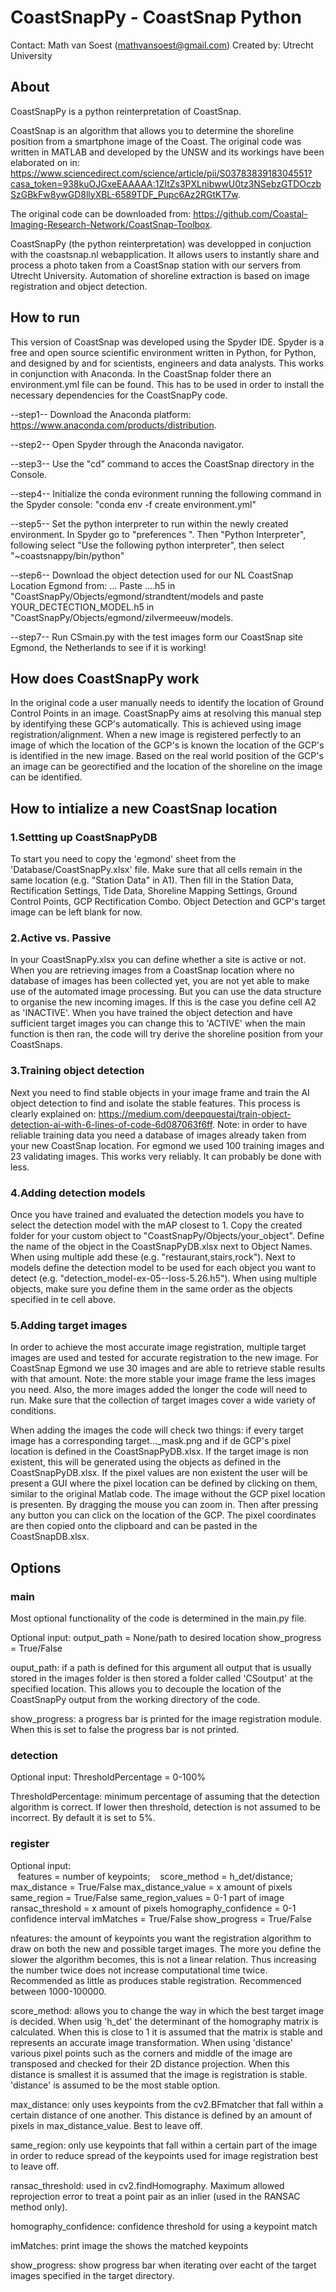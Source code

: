 # CoastSnapPy - CoastSnap Python
Contact: Math van Soest (mathvansoest@gmail.com) 
Created by: Utrecht University

## About
CoastSnapPy is a python reinterpretation of CoastSnap. 

CoastSnap is an algorithm that allows you to determine the shoreline position from a smartphone image of the Coast. The original code was written in MATLAB and developed by the UNSW and its workings have been elaborated on in: https://www.sciencedirect.com/science/article/pii/S0378383918304551?casa_token=938kuOJGxeEAAAAA:1ZItZs3PXLnibwwU0tz3NSebzGTDOczbSzGBkFw8ywGD8llyXBL-6589TDF_Pupc6Az2RGtKT7w.

The original code can be downloaded from: https://github.com/Coastal-Imaging-Research-Network/CoastSnap-Toolbox.

CoastSnapPy (the python reinterpretation) was developped in conjuction with the coastsnap.nl webapplication. It allows users to instantly share and process a photo taken from a CoastSnap station with our servers from Utrecht University. Automation of shoreline extraction is based on image registration and object detection.

## How to run
This version of CoastSnap was developed using the Spyder IDE. Spyder is a free and open source scientific environment written in Python, for Python, and designed by and for scientists, engineers and data analysts. This works in conjunction with Anaconda. In the CoastSnap folder there an environment.yml file can be found. This has to be used in order to install the necessary dependencies for the CoastSnapPy code.

--step1-- 
Download the Anaconda platform: https://www.anaconda.com/products/distribution. 

--step2-- 
Open Spyder through the Anaconda navigator. 

--step3-- 
Use the "cd" command to acces the CoastSnap directory in the Console. 

--step4--
Initialize the conda evironment running the following command in the Spyder console: "conda env -f create environment.yml" 

--step5-- 
Set the python interpreter to run within the newly created environment. In Spyder go to  "preferences ". Then "Python Interpreter", following select "Use the following python interpreter", then select "~coastsnappy/bin/python"  

--step6--
Download the object detection used for our NL CoastSnap Location Egmond from: ...
Paste ....h5 in "CoastSnapPy/Objects/egmond/strandtent/models and paste YOUR_DECTECTION_MODEL.h5 in "CoastSnapPy/Objects/egmond/zilvermeeuw/models.

--step7--
Run CSmain.py with the test images form our CoastSnap site Egmond, the Netherlands to see if it is working!

## How does CoastSnapPy work

In the original code a user manually needs to identify the location of Ground Control Points in an image. CoastSnapPy aims at resolving this manual step by identifying these GCP's automatically. This is achieved using image registration/alignment. When a new image is registered perfectly to an image of which the location of the GCP's is known the location of the GCP's is identified in the new image. Based on the real world position of the GCP's an image can be georectified and the location of the shoreline on the image can be identified. 

## How to intialize a new CoastSnap location
### 1.Settting up CoastSnapPyDB
To start you need to copy the 'egmond' sheet from the 'Database/CoastSnapPy.xlsx' file. Make sure that all cells remain in the same location (e.g. "Station Data" in A1). Then fill in the Station Data, Rectification Settings, Tide Data, Shoreline Mapping Settings, Ground Control Points, GCP Rectification Combo. Object Detection and GCP's target image can be left blank for now. 

### 2.Active vs. Passive
In your CoastSnapPy.xlsx you can define whether a site is active or not. When you are retrieving images from a CoastSnap location where no database of images has been collected yet, you are not yet able to make use of the automated image processing. But you can use the data structure to organise the new incoming images. If this is the case you define cell A2 as 'INACTIVE'. When you have trained the object detection and have sufficient target images you can change this to 'ACTIVE' when the main function is then ran, the code will try derive the shoreline position from your CoastSnaps. 

### 3.Training object detection
Next you need to find stable objects in your image frame and train the AI object detection to find and isolate the stable features. This process is clearly explained on: https://medium.com/deepquestai/train-object-detection-ai-with-6-lines-of-code-6d087063f6ff. Note: in order to have reliable training data you need a database of images already taken from your new CoastSnap location. For egmond we used 100 training images and 23 validating images. This works very reliably. It can probably be done with less. 

### 4.Adding detection models
Once you have trained and evaluated the detection models you have to select the detection model with the mAP closest to 1. Copy the created folder for your custom object to "CoastSnapPy/Objects/your_object". Define the name of the object in the CoastSnapPyDB.xlsx next to Object Names. When using multiple add these (e.g. "restaurant,stairs,rock"). Next to models define the detection model to be used for each object you want to detect (e.g. "detection_model-ex-05--loss-5.26.h5"). When using multiple objects, make sure you define them in the same order as the objects specified in te cell above. 

### 5.Adding target images
In order to achieve the most accurate image registration, multiple target images are used and tested for accurate registration to the new image. For CoastSnap Egmond we use 30 images and are able to retrieve stable results with that amount. Note: the more stable your image frame the less images you need. Also, the more images added the longer the code will need to run. Make sure that the collection of target images cover a wide variety of conditions. 

When adding the images the code will check two things: if every target image has a corresponding target..._mask.png and if de GCP's pixel location is defined in the CoastSnapPyDB.xlsx. If the target image is non existent, this will be generated using the objects as defined in the CoastSnapPyDB.xlsx. If the pixel values are non existent the user will be present a GUI where the pixel location can be defined by clicking on them, similar to the original Matlab code. The image without the GCP pixel location is presenten. By dragging the mouse you can zoom in. Then after pressing any button you can click on the location of the GCP. The pixel coordinates are then copied onto the clipboard and can be pasted in the CoastSnapDB.xlsx. 

## Options
### main
Most optional functionality of the code is determined in the main.py file. 

Optional input: 	  output_path = None/path to desired location
		  show_progress = True/False
	
ouput_path: if a path is defined for this argument all output that is usually stored in the 	images folder is then stored a folder called 'CSoutput' at the specified location. This allows you to decouple the location of the CoastSnapPy output from the working directory of the code. 

show_progress: a progress bar is printed for the image registration module. When this is set to false the progress bar is not printed.

### detection
Optional input: 	   ThresholdPercentage = 0-100%

ThresholdPercentage: minimum percentage of assuming that the detection algorithm is correct. If lower then threshold, detection is not assumed to be incorrect. By default it is set to 5%.

### register
Optional input:     
&nbsp;&nbsp; features = number of keypoints;
&nbsp;&nbsp; score_method =  h_det/distance;
                    max_distance = True/False
                    max_distance_value = x amount of pixels
                    same_region = True/False
                    same_region_values = 0-1 part of image
                    ransac_threshold = x amount of pixels
                    homography_confidence = 0-1 confidence interval
                    imMatches = True/False
                    show_progress = True/False
                        
nfeatures: the amount of keypoints you want the registration algorithm to draw on both the new and possible target images. The more you define the slower the algorithm becomes, this is not a linear relation. Thus increasing the number twice does not increase computational time twice. Recommended as little as produces stable registration. Recommenced between 1000-100000. 

score_method: allows you to change the way in which the best target image is decided. When usig 'h_det' the determinant of the homography matrix is calculated. When this is close to 1 it is assumed that the matrix is stable and represents an accurate image transformation. When using 'distance' various pixel points such as the corners and middle of the image are transposed and checked for their 2D distance projection. When this distance is smallest it is assumed that the image is registration is stable. 'distance' is assumed to be the most stable option.
    
max_distance: only uses keypoints from the cv2.BFmatcher that fall within a certain distance of one another. This distance is defined by an amount of pixels in max_distance_value. Best to leave off.
    
same_region: only use keypoints that fall within a certain part of the image in order to reduce spread of the keypoints used for image registration best to leave off.
    
ransac_threshold: used in cv2.findHomography. Maximum allowed reprojection error to treat a point pair as an inlier (used in the RANSAC method only).
    
homography_confidence: confidence threshold for using a keypoint match
    
imMatches: print image the shows the matched keypoints
    
show_progress: show progress bar when iterating over eacht of the target images specified in the target directory. 


